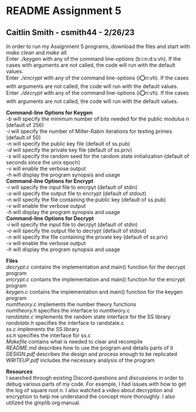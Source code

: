 # README Assignment 5
## Caitlin Smith - csmith44 - 2/26/23

In order to run my Assignment 5 programs, download the files and start with *make clean* and *make all*.<br>
Enter *./keygen* with any of the command line-options (b:i:n:d:s:vh). If the cases with arguments are not called, the code will run with the default values.<br>
Enter *./encrypt* with any of the command line-options (i:o:n:vh). If the cases with arguments are not called, the code will run with the default values.<br>
Enter *./decrypt* with any of the command line-options (i:o:n:vh). If the cases with arguments are not called, the code will run with the default values.<br>

**Command-line Options for Keygen**<br>
*-b* will specify the minimum number of bits needed for the public modulus n (default of 256)<br>
*-i* will specify the number of Miller-Rabin iterations for testing primes (default of 50)<br>
*-n* will specify the public key file (default of ss.pub)<br>
*-d* will specify the private key file (default of ss.priv)<br>
*-s* will specify the random seed for the random state initialization (default of seconds since the unix epoch)<br>
*-v* will enable the verbose output<br>
*-h* will display the program synopsis and usage<br>
**Command-line Options for Encrypt**<br>
*-i* will specify the input file to encrpyt (default of stdin)<br>
*-o* will specify the output file to encrypt (default of stdout)<br>
*-n* will specify the file containing the public key (default of ss.pub)<br>
*-v* will enable the verbose output<br>
*-h* will display the program synopsis and usage<br>
**Command-line Options for Decrypt**<br>
*-i* will specify the input file to decrpyt (default of stdin)<br>
*-o* will specify the output file to decrypt (default of stdout)<br>
*-n* will specify the file containing the private key (default of ss.priv)<br>
*-v* will enable the verbose output<br>
*-h* will display the program synopsis and usage<br>

**Files**<br>
*decrypt.c* contains the implementation and main() function for the decrypt program<br>
*encrypt.c* contains the implementation and main() function for the encrypt program<br>
*keygen.c* contains the implementation and main() function for the keygen program<br>
*numtheory.c* implements the number theory functions<br>
*numtheory.h* specifies the interface to numtheory.c<br>
*randstate.c* implements the random state interface for the SS library<br>
*randstate.h* specifies the interface to randstate.c<br>
*ss.c* implements the SS library<br>
*ss.h* specifies the interface for ss.c<br>
*Makefile* contains what is needed to clear and recompile<br>
*README.md* describes how to use the program and details parts of it<br>
*DESIGN.pdf* describes the design and process enough to be replicated<br>
*WRITEUP.pdf* includes the necessary analysis of the program<br>

**Resources**<br>
I searched through existing Discord questions and discussions in order to debug various parts of my code. For example, I had issues with how to get the log of square root n. I also watched a video about decryption and encryption to help me understand the concept more thoroughly. I also utilized the gmplib.org manual.
